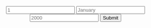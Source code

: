 <title>Document</title> <script src="Historic Day Calculator.js"></script>
<html lang="en">
<head>
    <meta charset="UTF-8">
    <meta name="viewport" content="width=device-width, initial-scale=1.0">
    <title>Document</title>
    <link rel="stylesheet" href="Historic Day Calculator.css">
</head>
<body>
    <header>
        <form>
            <input type="text" id="date"  class="x" placeholder="1">
            <input type="text" id="month" class="x" placeholder="January" >
            <input type="text" id="year" class="x" placeholder="2000">
            <input type="submit" id="btn" class="x">
        </form>
    </header>
    <script src="Historic Day Calculator.js"></script>
</body>
</html>
